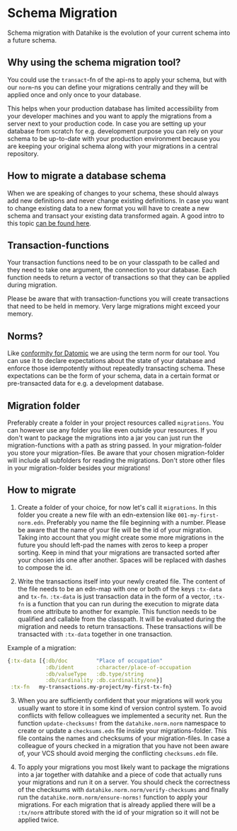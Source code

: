 # Schema Migration

Schema migration with Datahike is the evolution of your current schema into a future schema.

## Why using the schema migration tool?
You could use the `transact`-fn of the api-ns to apply your schema, but with our
`norm`-ns you can define your migrations centrally and they will be applied once and only
once to your database.

This helps when your production database has limited accessibility from your developer
machines and you want to apply the migrations from a server next to your production code.
In case you are setting up your database from scratch for e.g. development purpose you can
rely on your schema to be up-to-date with your production environment because you are
keeping your original schema along with your migrations in a central repository.

## How to migrate a database schema
When we are speaking of changes to your schema, these should always add new definitions and
never change existing definitions. In case you want to change existing data to a new format
you will have to create a new schema and transact your existing data transformed again. A
good intro to this topic [can be found here](https://docs.datomic.com/cloud/schema/schema-change.html).

## Transaction-functions
Your transaction functions need to be on your classpath to be called and they need to take
one argument, the connection to your database. Each function needs to return a vector of
transactions so that they can be applied during migration.

Please be aware that with transaction-functions you will create transactions that need to be
held in memory. Very large migrations might exceed your memory.

## Norms?
Like [conformity for Datomic](https://github.com/avescodes/conformity) we are using the term
norm for our tool. You can use it to declare expectations about the state of your database
and enforce those idempotently without repeatedly transacting schema. These expectations
can be the form of your schema, data in a certain format or pre-transacted data for e.g.
a development database.

## Migration folder
Preferably create a folder in your project resources called `migrations`. You can however
use any folder you like even outside your resources. If you don't want to package the
migrations into a jar you can just run the migration-functions with a path as string passed.
In your migration-folder you store your migration-files. Be aware that your chosen
migration-folder will include all subfolders for reading the migrations. Don't store
other files in your migration-folder besides your migrations!

## How to migrate

1. Create a folder of your choice, for now let's call it `migrations`. In this folder you
create a new file with an edn-extension like `001-my-first-norm.edn`. Preferably you name the
file beginning with a number. Please be aware that the name of your file will be the id of
your migration. Taking into account that you might create some more migrations in the future
you should left-pad the names with zeros to keep a proper sorting. Keep in mind that your
migrations are transacted sorted after your chosen ids one after another. Spaces will be
replaced with dashes to compose the id.

2. Write the transactions itself into your newly created file. The content of the file needs
to be an edn-map with one or both of the keys `:tx-data` and `tx-fn`. `:tx-data` is just
transaction data in the form of a vector, `:tx-fn` is a function that you can run during the
execution to migrate data from one attribute to another for example. This function needs to
be qualified and callable from the classpath. It will be evaluated during the migration and
needs to return transactions. These transactions will be transacted with `:tx-data` together
in one transaction.

Example of a migration:
```clojure
{:tx-data [{:db/doc         "Place of occupation"
            :db/ident       :character/place-of-occupation
            :db/valueType   :db.type/string
            :db/cardinality :db.cardinality/one}]
 :tx-fn   my-transactions.my-project/my-first-tx-fn}
 ```

3. When you are sufficiently confident that your migrations will work you usually want to store
it in some kind of version control system. To avoid conflicts with fellow colleagues we
implemented a security net. Run the function `update-checksums!` from the `datahike.norm.norm`
namespace to create or update a `checksums.edn` file inside your migrations-folder. This file
contains the names and checksums of your migration-files. In case a colleague of yours
checked in a migration that you have not been aware of, your VCS should avoid merging the
conflicting `checksums.edn` file.

4. To apply your migrations you most likely want to package the migrations into a jar together
with datahike and a piece of code that actually runs your migrations and run it on a server.
You should check the correctness of the checksums with `datahike.norm.norm/verify-checksums`
and finally run the `datahike.norm.norm/ensure-norms!` function to apply your migrations. For
each migration that is already applied there will be a `:tx/norm` attribute stored with the
id of your migration so it will not be applied twice.
